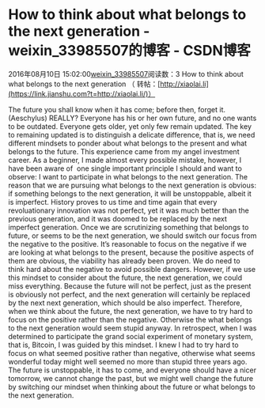 # How to think about what belongs to the next generation - weixin_33985507的博客 - CSDN博客
2016年08月10日 15:02:00[weixin_33985507](https://me.csdn.net/weixin_33985507)阅读数：3
How to think about what belongs to the next generation
（ 转帖：[http://xiaolai.li](https://link.jianshu.com?t=http://xiaolai.li/)）
> 
The future you shall know when it has come; before then, forget it. (Aeschylus)
REALLY?
Everyone has his or her own future, and no one wants to be outdated. Everyone gets older, yet only few remain updated.
The key to remaining updated is to distinguish a delicate difference, that is, we need different mindsets to ponder about what belongs to the present and what belongs to the future.
This experience came from my angel investment career. As a beginner, I made almost every possible mistake, however, I have been aware of  one single important principle I should and want to observe: I want to participate in what belongs to the next generation.
The reason that we are pursuing what belongs to the next generation is obvious: if something belongs to the next generation, it will be unstoppable, albeit it is imperfect. History proves to us time and time again that every revoluationary innovation was not perfect, yet it was much better than the previous generation, and it was doomed to be replaced by the next imperfect generation.
Once we are scrutinizing something that belongs to future, or seems to be the next generation, we should switch our focus from the negative to the positive.
It’s reasonable to focus on the negative if we are looking at what belongs to the present, because the positive aspects of them are obvious, the viability has already been proven. We do need to think hard about the negative to avoid possible dangers.
However, if we use this mindset to consider about the future, the next generation, we could miss everything. Because the future will not be perfect, just as the present is obviously not perfect, and the next generation will certainly be replaced by the next next generation, which should be also imperfect.
Therefore, when we think about the future, the next generation, we have to try hard to focus on the positive rather than the negative. Otherwise the what belongs to the next generation would seem stupid anyway.
In retrospect, when I was determined to participate the grand social experiment of monetary system, that is, Bitcoin, I was guided by this mindset. I knew I had to try hard to focus on what seemed positive rather than negative, otherwise what seems wonderful today might well seemed no more than stupid three years ago.
The future is unstoppable, it has to come, and everyone should have a nicer tomorrow, we cannot change the past, but we might well change the future by switching our mindset when thinking about the future or what belongs to the next generation.
